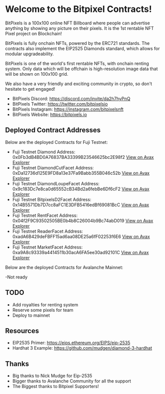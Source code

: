 # Welcome to the Bitpixel Contracts!

BitPixels is a 100x100 online NFT Billboard where people can advertise anything by showing any picture on their pixels. It is the 1st rentable NFT Pixel project on Blockchain!

BitPixels is fully onchain NFTs, powered by the ERC721 standards. The contracts also implement the EIP2525 Diamonds standard, which allows for modular upgradeability. 

BitPixels is one of the world's first rentable NFTs, with onchain renting system. Only data which will be offchain is high-resolution image data that will be shown on 100x100 grid. 

We also have a very friendly and exciting community in crypto, so don't hesitate to get engaged!

* BitPixels Discord: https://discord.com/invite/da2h7hyPnQ
* BitPixels Twitter: https://twitter.com/bitpixelsio
* BitPixels Instagram: https://instagram.com/bitpixelsnft
* BitPixels Website: https://bitpixels.io

## Deployed Contract Addresses

Below are the deployed Contracts for Fuji Testnet:

* Fuji Testnet Diamond Address: 0x0Fb3dB4BD0A76837BA33399B23546625bc2E98f2 <a href="https://cchain.explorer.avax-test.network/address/0x0Fb3dB4BD0A76837BA33399B23546625bc2E98f2/contracts">View on Avax Explorer </a>
* Fuji Testnet DiamondCutFacet Address: 0xDa12736d125E9FD8a13e37Fa9Babb355B046c52b <a href="https://cchain.explorer.avax-test.network/address/0xDa12736d125E9FD8a13e37Fa9Babb355B046c52b/contracts">View on Avax Explorer </a>
* Fuji Testnet DiamondLoupeFacet Address: 0x9c183Dc7e8ca0d65552cB34Bd2a6febBe6Df6cF2 <a href="https://cchain.explorer.avax-test.network/address/0x9c183Dc7e8ca0d65552cB34Bd2a6febBe6Df6cF2/contracts">View on Avax Explorer </a>
* Fuji Testnet BitpixelsD2Facet Address: 0x14B5571Db7D7cc8aFC1E3DFB5416edBf69081BcC <a href="https://cchain.explorer.avax-test.network/address/0x14B5571Db7D7cc8aFC1E3DFB5416edBf69081BcC/contracts">View on Avax Explorer </a>
* Fuji Testnet RentFacet Address: 0x04f2F9C93502505BE0b4b8C26004b9Bc74abD019 <a href="https://cchain.explorer.avax-test.network/address/0x04f2F9C93502505BE0b4b8C26004b9Bc74abD019/contracts">View on Avax Explorer </a>
* Fuji Testnet ReaderFacet Address: 0xadA6B429deFBFF15ad6aa08DE25a6fF02253f6E6 <a href="https://cchain.explorer.avax-test.network/address/0xadA6B429deFBFF15ad6aa08DE25a6fF02253f6E6/contracts">View on Avax Explorer </a>
* Fuji Testnet MarketFacet Address: 0xa9A8c93339a4414511b30acA6FA5ee30ad92101C <a href="https://cchain.explorer.avax-test.network/address/0xa9A8c93339a4414511b30acA6FA5ee30ad92101C/contracts">View on Avax Explorer </a>

Below are the deployed Contracts for Avalanche Mainnet:

-Not ready

## TODO
* Add royalties for renting system
* Reserve some pixels for team
* Deploy to mainnet

## Resources

* EIP2535 Primer: https://eips.ethereum.org/EIPS/eip-2535
* Hardhat 3 Example: https://github.com/mudgen/diamond-3-hardhat

## Thanks

* Big thanks to Nick Mudge for Eip-2535
* Bigger thanks to Avalanche Community for all the support
* The Biggest thanks to Bitpixel Supporters!
